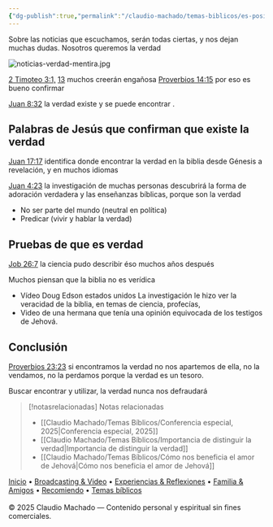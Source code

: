```yaml
---
{"dg-publish":true,"permalink":"/claudio-machado/temas-biblicos/es-posible-encontrar-la-verdad/","title":"¿Es posible encontrar la verdad?","tags":["verdad"]}
---
```


Sobre las noticias que escuchamos, serán todas ciertas, y nos dejan muchas dudas. Nosotros queremos la verdad 

![noticias-verdad-mentira.jpg](/img/user/Claudio%20Machado/img/destacadas/noticias-verdad-mentira.jpg)

[2 Timoteo 3:1,](https://wol.jw.org/es/wol/b/r4/lp-s/nwtsty/55/3#v=55:3:1)  [13](https://wol.jw.org/es/wol/b/r4/lp-s/nwtsty/55/3#v=55:3:13) muchos creerán engañosa 
[Proverbios 14:15](https://wol.jw.org/es/wol/b/r4/lp-s/nwtsty/20/14#v=20:14:15) por eso es bueno confirmar 

[Juan 8:32](https://wol.jw.org/es/wol/b/r4/lp-s/nwtsty/43/8#v=43:8:32) la verdad existe y se puede encontrar .

## Palabras de Jesús que confirman que existe la verdad 
[Juan 17:17](https://wol.jw.org/es/wol/b/r4/lp-s/nwtsty/43/17#v=43:17:17) identifica donde encontrar la verdad en la biblia desde Génesis a revelación, y en muchos idiomas 

[Juan 4:23](https://wol.jw.org/es/wol/b/r4/lp-s/nwtsty/43/4#v=43:4:23)  la investigación de muchas personas descubrirá la forma de adoración verdadera y las enseñanzas bíblicas, porque son la verdad
- No ser parte del mundo (neutral en política)
- Predicar (vivir y hablar la verdad)

## Pruebas de que es verdad 
[Job 26:7](https://wol.jw.org/es/wol/b/r4/lp-s/nwtsty/18/26#v=18:26:7) la ciencia pudo describir éso muchos años después 

Muchos piensan que la biblia no es verídica 
- Vídeo Doug Edson estados unidos La investigación le hizo ver la veracidad de la biblia, en temas de ciencia, profecías, 
- Video de una hermana que tenía una opinión equivocada de los testigos de Jehová. 

## Conclusión 
[Proverbios 23:23](https://wol.jw.org/es/wol/b/r4/lp-s/nwtsty/20/23#v=20:23:23) si encontramos la verdad no nos apartemos de ella, no la vendamos, no la perdamos porque la verdad es un tesoro.

Buscar encontrar y utilizar, la verdad nunca nos defraudará 



> [!notasrelacionadas] Notas relacionadas
> - [[Claudio Machado/Temas Bíblicos/Conferencia especial, 2025\|Conferencia especial, 2025]]
> - [[Claudio Machado/Temas Bíblicos/Importancia de distinguir la verdad\|Importancia de distinguir la verdad]]
> - [[Claudio Machado/Temas Bíblicos/Cómo nos beneficia el amor de Jehová\|Cómo nos beneficia el amor de Jehová]]

<div class="pie-simple">
  <a href="https://mis-apuntes-psi.vercel.app/">Inicio</a> •
  <a href="https://mis-apuntes-psi.vercel.app/claudio-machado/brodcasting-and-videos/principial-brodcasting-and-video/">Broadcasting & Video</a> •
  <a href="https://mis-apuntes-psi.vercel.app/claudio-machado/experiencias-and-reflexiones/experiencias-and-reflexiones/">Experiencias & Reflexiones</a> •
  <a href="https://mis-apuntes-psi.vercel.app/claudio-machado/familia-and-amigos/familia-and-amigos/">Familia & Amigos</a> •
  <a href="https://mis-apuntes-psi.vercel.app/claudio-machado/recomendaciones/recomiendo/">Recomiendo</a> •
  <a href="https://mis-apuntes-psi.vercel.app/claudio-machado/temas-biblicos/temas-biblicos/">Temas bíblicos</a>
  <br><br>
  <span class="legal">© 2025 Claudio Machado — Contenido personal y espiritual sin fines comerciales.</span>
</div>
